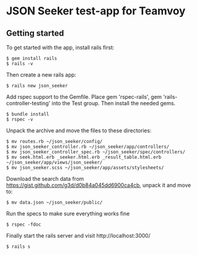 # JSON Seeker test-app for Teamvoy

## Getting started

To get started with the app, install rails first:

```
$ gem install rails
$ rails -v
```

Then create a new rails app:

```
$ rails new json_seeker
```

Add rspec support to the Gemfile. Place gem 'rspec-rails', gem 'rails-controller-testing' into the Test group. Then install the needed gems.

```
$ bundle install
$ rspec -v
```

Unpack the archive and move the files to these directories:

```
$ mv routes.rb ~/json_seeker/config/
$ mv json_seeker_controller.rb ~/json_seeker/app/controllers/
$ mv json_seeker_controller_spec.rb ~/json_seeker/spec/controllers/
$ mv seek.html.erb _seeker.html.erb _result_table.html.erb ~/json_seeker/app/views/json_seeker/
$ mv json_seeker.scss ~/json_seeker/app/assets/stylesheets/
```

Download the search data from https://gist.github.com/g3d/d0b84a045dd6900ca4cb, unpack it and move to:

```
$ mv data.json ~/json_seeker/public/
```
Run the specs to make sure everything works fine

```
$ rspec -fdoc
```

Finally start the rails server and visit http://localhost:3000/

```
$ rails s
```

